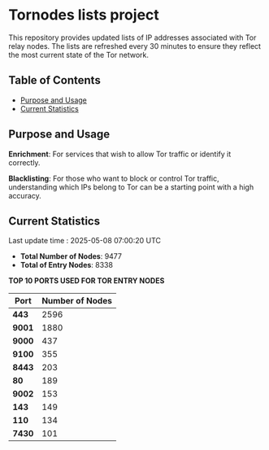 # Tornodes lists project

This repository provides updated lists of IP addresses associated with Tor relay nodes. The lists are refreshed every 30 minutes to ensure they reflect the most current state of the Tor network.

## Table of Contents

- [Purpose and Usage](#purpose-and-usage)
- [Current Statistics](#current-statistics)


## Purpose and Usage

**Enrichment**: For services that wish to allow Tor traffic or identify it correctly.

**Blacklisting**: For those who want to block or control Tor traffic, understanding which IPs belong to Tor can be a starting point with a high accuracy.

## Current Statistics

Last update time : 2025-05-08 07:00:20 UTC

- **Total Number of Nodes**: 9477
- **Total of Entry Nodes**: 8338

**TOP 10 PORTS USED FOR TOR ENTRY NODES**

| **Port** | **Number of Nodes** |
|------|-----------------|
| **443**   | 2596  |
| **9001**   | 1880  |
| **9000**   | 437  |
| **9100**   | 355  |
| **8443**   | 203  |
| **80**   | 189  |
| **9002**   | 153  |
| **143**   | 149  |
| **110**   | 134  |
| **7430**   | 101  |


